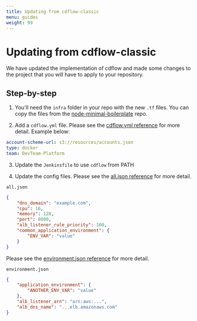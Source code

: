 ```yaml
---
title: Updating from cdflow-classic
menu: guides
weight: 99
---
```


# Updating from cdflow-classic 

We have updated the implementation of cdflow and made some changes to the project that you will have to apply to your repository.

## Step-by-step

1. You'll need the `infra` folder in your repo with the new `.tf` files.
   You can copy the files from the [node-minimal-boilerplate](https://github.com/mergermarket/node-minimal-boilerplate/tree/master/infra) repo.

2. Add a `cdflow.yml` file. 
Please see the [cdflow.yml reference](/reference/cdflow-yaml) for more detail.
Example below:
```yaml
account-scheme-url: s3://resources/accounts.json
type: docker
team: DevTeam-Platform
```
3. Update the `Jenkinsfile` to use `cdflow` from PATH

4. Update the config files. 
Please see the [all.json reference](/reference/config-all-json) for more detail.
    
`all.json`
```json
{
    "dns_domain": "example.com",
    "cpu": 16,
    "memory": 128,
    "port": 8000,
    "alb_listener_rule_priority": 100,
    "common_application_environment": {
        "ENV_VAR": "value"
    }
}
```
Please see the [environment.json reference](/reference/config-env-json) for more detail.

`environment.json`
```json
{
    "application_environment": {
        "ANOTHER_ENV_VAR": "value"
    },
    "alb_listener_arn": "arn:aws:...",
    "alb_dns_name": "...elb.amazonaws.com"
}
```

